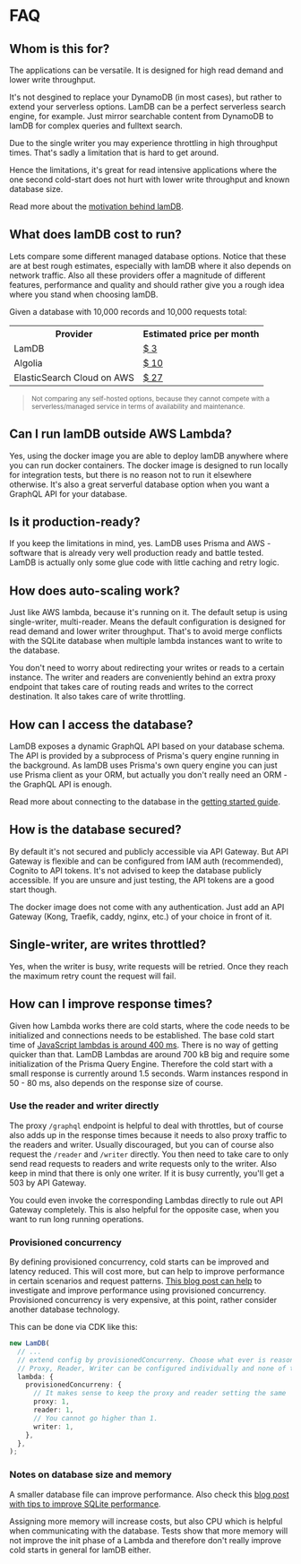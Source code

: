# FAQ

## Whom is this for?

The applications can be versatile. It is designed for high read demand and lower write throughput.

It's not desgined to replace your DynamoDB (in most cases), but rather to extend your serverless options. LamDB can be a perfect serverless search engine, for example. Just mirror searchable content from DynamoDB to lamDB for complex queries and fulltext search.

Due to the single writer you may experience throttling in high throughput times. That's sadly a limitation that is hard to get around.

Hence the limitations, it's great for read intensive applications where the one second cold-start does not hurt with lower write throughput and known database size.

Read more about the [motivation behind lamDB](./motivation.md).

## What does lamDB cost to run?

Lets compare some different managed database options. Notice that these are at best rough estimates, especially with lamDB where it also depends on network traffic. Also all these providers offer a magnitude of different features, performance and quality and should rather give you a rough idea where you stand when choosing lamDB.

Given a database with 10,000 records and 10,000 requests total:

<table>
  <tr>
    <th>Provider</th>
    <th>Estimated price per month</th>
  </tr>
  <tr>
    <td>LamDB</td>
    <td><a href="https://calculator.aws/#/estimate?id=d6594b8f2759a8d6227653535c8a669b05c8b44f">$ 3</a></td>
  </tr>
  <tr>
    <td>Algolia</td>
    <td><a href="https://www.algolia.com/pricing/">$ 10</a></td>
  </tr>
  <tr>
    <td>ElasticSearch Cloud on AWS</td>
    <td><a href="https://cloud.elastic.co/pricing?elektra=pricing-page">$ 27</a></td>
  </tr>
</table>

> <small>Not comparing any self-hosted options, because they cannot compete with a serverless/managed service in terms of availability and maintenance.</small>

## Can I run lamDB outside AWS Lambda?

Yes, using the docker image you are able to deploy lamDB anywhere where you can run docker containers.
The docker image is designed to run locally for integration tests, but there is no reason not to run it elsewhere otherwise.
It's also a great serverful database option when you want a GraphQL API for your database.

## Is it production-ready?

If you keep the limitations in mind, yes. LamDB uses Prisma and AWS - software that is already very well production ready and battle tested. LamDB is actually only some glue code with little caching and retry logic.

## How does auto-scaling work?

Just like AWS lambda, because it's running on it. The default setup is using single-writer, multi-reader.
Means the default configuration is designed for read demand and lower writer throughput. That's to avoid merge conflicts with the SQLite database when multiple lambda instances want to write to the database.

You don't need to worry about redirecting your writes or reads to a certain instance. The writer and readers are conveniently behind an extra proxy endpoint that takes care of routing reads and writes to the correct destination. It also takes care of write throttling.

## How can I access the database?

LamDB exposes a dynamic GraphQL API based on your database schema. The API is provided by a subprocess of Prisma's query engine running in the background.
As lamDB uses Prisma's own query engine you can just use Prisma client as your ORM, but actually you don't really need an ORM - the GraphQL API is enough.

Read more about connecting to the database in the [getting started guide](getting-started.md).

## How is the database secured?

By default it's not secured and publicly accessible via API Gateway.
But API Gateway is flexible and can be configured from IAM auth (recommended), Cognito to API tokens.
It's not advised to keep the database publicly accessible. If you are unsure and just testing, the API tokens are a good start though.

The docker image does not come with any authentication. Just add an API Gateway (Kong, Traefik, caddy, nginx, etc.) of your choice in front of it.

## Single-writer, are writes throttled?

Yes, when the writer is busy, write requests will be retried. Once they reach the maximum retry count the request will fail.

## How can I improve response times?

Given how Lambda works there are cold starts, where the code needs to be initialized and connections needs to be established. The base cold start time of [JavaScript lambdas is around 400 ms](https://mikhail.io/serverless/coldstarts/aws/). There is no way of getting quicker than that. LamDB Lambdas are around 700 kB big and require some initialization of the Prisma Query Engine. Therefore the cold start with a small response is currently around 1.5 seconds. Warm instances respond in 50 - 80 ms, also depends on the response size of course.

### Use the reader and writer directly

The proxy `/graphql` endpoint is helpful to deal with throttles, but of course also adds up in the response times because it needs to also proxy traffic to the readers and writer.
Usually discouraged, but you can of course also request the `/reader` and `/writer` directly. You then need to take care to only send read requests to readers and write requests only to the writer.
Also keep in mind that there is only one writer. If it is busy currently, you'll get a 503 by API Gateway.

You could even invoke the corresponding Lambdas directly to rule out API Gateway completely. This is also helpful for the opposite case, when you want to run long running operations.

### Provisioned concurrency

By defining provisioned concurrency, cold starts can be improved and latency reduced. This will cost more, but can help to improve performance in certain scenarios and request patterns. [This blog post can help](https://aws.amazon.com/fr/blogs/compute/creating-low-latency-high-volume-apis-with-provisioned-concurrency/) to investigate and improve performance using provisioned concurrency. Provisioned concurrency is very expensive, at this point, rather consider another database technology.

This can be done via CDK like this:

```typescript
new LamDB(
  // ...
  // extend config by provisionedConcurreny. Choose what ever is reasonable to your application.
  // Proxy, Reader, Writer can be configured individually and none of them are mandatory
  lambda: {
    provisionedConcurreny: {
      // It makes sense to keep the proxy and reader setting the same
      proxy: 1,
      reader: 1,
      // You cannot go higher than 1.
      writer: 1,
    },
  },
);
```

### Notes on database size and memory

A smaller database file can improve performance. Also check this [blog post with tips to improve SQLite performance](https://phiresky.github.io/blog/2020/sqlite-performance-tuning/).

Assigning more memory will increase costs, but also CPU which is helpful when communicating with the database. Tests show that more memory will not improve the init phase of a Lambda and therefore don't really improve cold starts in general for lamDB either.
